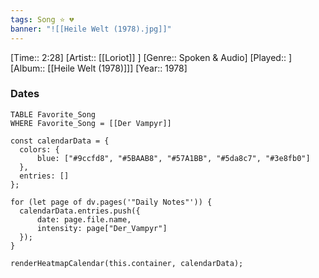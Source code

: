 ```yaml
---
tags: Song ⭐ 💔
banner: "![[Heile Welt (1978).jpg]]"
---
```

[Time:: 2:28]
[Artist:: [[Loriot]] ]
[Genre:: Spoken & Audio]
[Played:: ]
[Album:: [[Heile Welt (1978)]]]
[Year:: 1978]
### Dates
````dataview
TABLE Favorite_Song
WHERE Favorite_Song = [[Der Vampyr]]
````
  ```dataviewjs
const calendarData = { 
	colors: { 
		blue: ["#9ccfd8", "#5BAAB8", "#57A1BB", "#5da8c7", "#3e8fb0"] 
	}, 
	entries: [] 
}; 

for (let page of dv.pages('"Daily Notes"')) { 
	calendarData.entries.push({ 
		date: page.file.name, 
		intensity: page["Der_Vampyr"]
	}); 
} 

renderHeatmapCalendar(this.container, calendarData);
```

